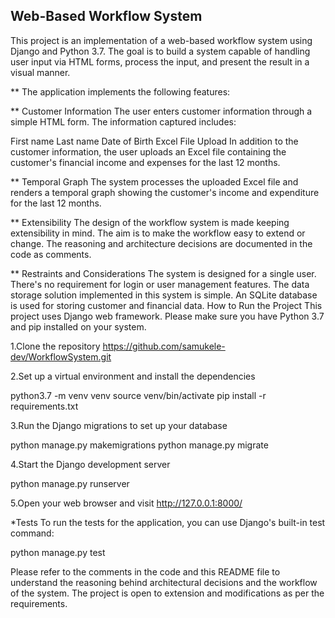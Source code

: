 ## Web-Based Workflow System
This project is an implementation of a web-based workflow system using Django and Python 3.7. The goal is to build a system capable of handling user input via HTML forms, process the input, and present the result in a visual manner.

** The application implements the following features:

** Customer Information
The user enters customer information through a simple HTML form. The information captured includes:

First name
Last name
Date of Birth
Excel File Upload
In addition to the customer information, the user uploads an Excel file containing the customer's financial income and expenses for the last 12 months.

** Temporal Graph
The system processes the uploaded Excel file and renders a temporal graph showing the customer's income and expenditure for the last 12 months.

** Extensibility
The design of the workflow system is made keeping extensibility in mind. The aim is to make the workflow easy to extend or change. The reasoning and architecture decisions are documented in the code as comments.

** Restraints and Considerations
The system is designed for a single user. There's no requirement for login or user management features.
The data storage solution implemented in this system is simple. An SQLite database is used for storing customer and financial data.
How to Run the Project
This project uses Django web framework. Please make sure you have Python 3.7 and pip installed on your system.

1.Clone the repository
https://github.com/samukele-dev/WorkflowSystem.git

2.Set up a virtual environment and install the dependencies

python3.7 -m venv venv
source venv/bin/activate
pip install -r requirements.txt

3.Run the Django migrations to set up your database

python manage.py makemigrations
python manage.py migrate

4.Start the Django development server

python manage.py runserver

5.Open your web browser and visit http://127.0.0.1:8000/

*Tests
To run the tests for the application, you can use Django's built-in test command:

python manage.py test

Please refer to the comments in the code and this README file to understand the reasoning behind architectural decisions and the workflow of the system. The project is open to extension and modifications as per the requirements.






